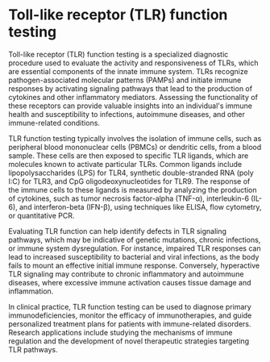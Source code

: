 <!--
source: gpt-40
tags: receptors tests
-->

# Toll-like receptor (TLR) function testing

Toll-like receptor (TLR) function testing is a specialized diagnostic procedure used to evaluate the activity and responsiveness of TLRs, which are essential components of the innate immune system. TLRs recognize pathogen-associated molecular patterns (PAMPs) and initiate immune responses by activating signaling pathways that lead to the production of cytokines and other inflammatory mediators. Assessing the functionality of these receptors can provide valuable insights into an individual's immune health and susceptibility to infections, autoimmune diseases, and other immune-related conditions.

TLR function testing typically involves the isolation of immune cells, such as peripheral blood mononuclear cells (PBMCs) or dendritic cells, from a blood sample. These cells are then exposed to specific TLR ligands, which are molecules known to activate particular TLRs. Common ligands include lipopolysaccharides (LPS) for TLR4, synthetic double-stranded RNA (poly I:C) for TLR3, and CpG oligodeoxynucleotides for TLR9. The response of the immune cells to these ligands is measured by analyzing the production of cytokines, such as tumor necrosis factor-alpha (TNF-α), interleukin-6 (IL-6), and interferon-beta (IFN-β), using techniques like ELISA, flow cytometry, or quantitative PCR.

Evaluating TLR function can help identify defects in TLR signaling pathways, which may be indicative of genetic mutations, chronic infections, or immune system dysregulation. For instance, impaired TLR responses can lead to increased susceptibility to bacterial and viral infections, as the body fails to mount an effective initial immune response. Conversely, hyperactive TLR signaling may contribute to chronic inflammatory and autoimmune diseases, where excessive immune activation causes tissue damage and inflammation.

In clinical practice, TLR function testing can be used to diagnose primary immunodeficiencies, monitor the efficacy of immunotherapies, and guide personalized treatment plans for patients with immune-related disorders. Research applications include studying the mechanisms of immune regulation and the development of novel therapeutic strategies targeting TLR pathways.
